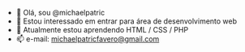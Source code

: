 - 👋 Olá, sou  @michaelpatric
- 👀 Estou interessado em entrar para área de desenvolvimento web
- 🌱 Atualmente estou aprendendo HTML / CSS / PHP
- 📫 e-mail: michaelpatricfavero@gmail.com

<!---
michaelpatric/michaelpatric is a ✨ special ✨ repository because its `README.md` (this file) appears on your GitHub profile.
You can click the Preview link to take a look at your changes.
--->
